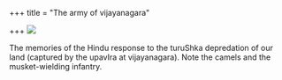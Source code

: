 +++
title = "The army of vijayanagara"

+++
[![](https://i1.wp.com/lh6.ggpht.com/_hjuA1bE0hBw/TJBnYMMV3GI/AAAAAAAAB8A/38gsv_NufiI/s800/hindu_army.JPG)](http://picasaweb.google.com/lh/photo/b6IRhgwjfy7VqtkRSYwxJA?feat=embedwebsite)

The memories of the Hindu response to the turuShka depredation of our
land (captured by the upavIra at vijayanagara). Note the camels and the
musket-wielding infantry.
